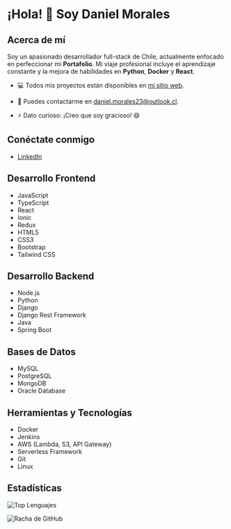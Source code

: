 # ¡Hola! 👋 Soy Daniel Morales

## Acerca de mí
Soy un apasionado desarrollador full-stack de Chile, actualmente enfocado en perfeccionar mi **Portafolio**. Mi viaje profesional incluye el aprendizaje constante y la mejora de habilidades en **Python**, **Docker** y **React**.

- 💻 Todos mis proyectos están disponibles en [mi sitio web](https://dmaportafolioweb.000webhostapp.com/).

- 📧 Puedes contactarme en [daniel.morales23@outlook.cl](mailto:daniel.morales23@outlook.cl).

- ⚡ Dato curioso: ¡Creo que soy gracioso! 😄

## Conéctate conmigo
- [LinkedIn](https://www.linkedin.com/in/daniel-23dma/)

 ## Desarrollo Frontend
- JavaScript
- TypeScript
- React
- Ionic
- Redux
- HTML5
- CSS3
- Bootstrap
- Tailwind CSS

## Desarrollo Backend
- Node.js
- Python
- Django
- Django Rest Framework
- Java
- Spring Boot

## Bases de Datos
- MySQL
- PostgreSQL
- MongoDB
- Oracle Database

## Herramientas y Tecnologías
- Docker
- Jenkins
- AWS (Lambda, S3, API Gateway)
- Serverless Framework
- Git
- Linux

## Estadísticas
![Top Lenguajes](https://github-readme-stats.vercel.app/api/top-langs/?username=dani6777&layout=compact)

![Racha de GitHub](https://github-readme-streak-stats.herokuapp.com/?user=dani6777)
